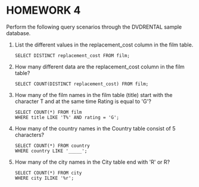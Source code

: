 # HOMEWORK 4

Perform the following query scenarios through the DVDRENTAL sample database.

1. List the different values in the replacement_cost column in the film table.
    ```
    SELECT DISTINCT replacement_cost FROM film;
    ```
2. How many different data are the replacement_cost column in the film table?
    ```
    SELECT COUNT(DISTINCT replacement_cost) FROM film;
    ```
3. How many of the film names in the film table (title) start with the character T and at the same time Rating is equal to 'G'?
    ```
    SELECT COUNT(*) FROM film
    WHERE title LIKE 'T%' AND rating = 'G';
    ```
4. How many of the country names in the Country table consist of 5 characters?
    ```
    SELECT COUNT(*) FROM country
    WHERE country LIKE '_____';
    ```
5. How many of the city names in the City table end with 'R' or R?
    ```
    SELECT COUNT(*) FROM city
    WHERE city ILIKE '%r';
    ```